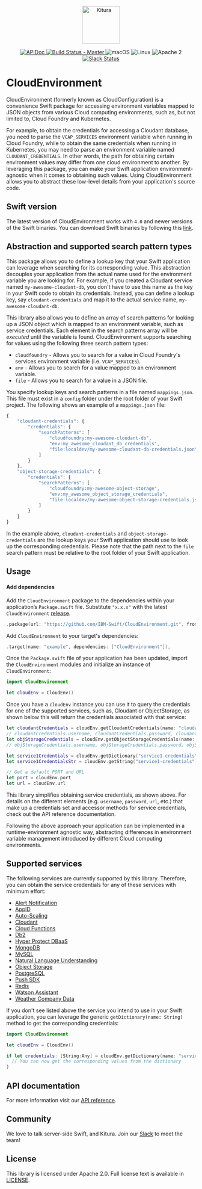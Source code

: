 <p align="center">
    <a href="http://kitura.io/">
        <img src="https://raw.githubusercontent.com/IBM-Swift/Kitura/master/Sources/Kitura/resources/kitura-bird.svg?sanitize=true" height="100" alt="Kitura">
    </a>
</p>

<p align="center">
<a href="https://ibm-swift.github.io/CloudEnvironment/index.html">
<img src="https://img.shields.io/badge/apidoc-CloudEnvironment-1FBCE4.svg?style=flat" alt="APIDoc">
</a>
    <a href="https://travis-ci.org/IBM-Swift/CloudEnvironment">
    <img src="https://travis-ci.org/IBM-Swift/CloudEnvironment.svg?branch=master" alt="Build Status - Master">
    </a>
    <img src="https://img.shields.io/badge/os-macOS-green.svg?style=flat" alt="macOS">
    <img src="https://img.shields.io/badge/os-linux-green.svg?style=flat" alt="Linux">
    <img src="https://img.shields.io/badge/license-Apache2-blue.svg?style=flat" alt="Apache 2">
    <a href="http://swift-at-ibm-slack.mybluemix.net/">
    <img src="http://swift-at-ibm-slack.mybluemix.net/badge.svg" alt="Slack Status">
    </a>
</p>

# CloudEnvironment
CloudEnvironment (formerly known as CloudConfiguration) is a convenience Swift package for accessing environment variables mapped to JSON objects from various Cloud computing environments, such as, but not limited to, Cloud Foundry and Kubernetes.

For example, to obtain the credentials for accessing a Cloudant database, you need to parse the `VCAP_SERVICES` environment variable when running in Cloud Foundry, while to obtain the same credentials when running in Kubernetes, you may need to parse an environment variable named `CLOUDANT_CREDENTIALS`. In other words, the path for obtaining certain environment values may differ from one cloud environment to another. By leveraging this package, you can make your Swift application environment-agnostic when it comes to obtaining such values. Using CloudEnvironment allows you to abstract these low-level details from your application's source code.

## Swift version
The latest version of CloudEnvironment works with `4.0` and newer versions of the Swift binaries. You can download Swift binaries by following this [link](https://swift.org/download/#releases).

## Abstraction and supported search pattern types
This package allows you to define a lookup key that your Swift application can leverage when searching for its corresponding value. This abstraction decouples your application from the actual name used for the environment variable you are looking for. For example, if you created a Cloudant service named `my-awesome-cloudant-db`, you don't have to use this name as the key in your Swift code to obtain its credentials. Instead, you can define a lookup key, say `cloudant-credentials` and map it to the actual service name, `my-awesome-cloudant-db`.

This library also allows you to define an array of search patterns for looking up a JSON object which is mapped to an environment variable, such as service credentials. Each element in the search patterns array will be *executed* until the variable is found. CloudEnvironment supports searching for values using the following three search pattern types:

- `cloudfoundry` - Allows you to search for a value in Cloud Foundry's services environment variable (i.e. `VCAP_SERVICES`).
- `env` - Allows you to search for a value mapped to an environment variable.
- `file` - Allows you to search for a value in a JSON file.

You specify lookup keys and search patterns in a file named `mappings.json`. This file must exist in a `config` folder under the root folder of your Swift project. The following shows an example of a `mappings.json` file:

```javascript
{
    "cloudant-credentials": {
        "credentials": {
            "searchPatterns": [
                "cloudfoundry:my-awesome-cloudant-db",
                "env:my_awesome_cloudant_db_credentials",
                "file:localdev/my-awesome-cloudant-db-credentials.json"
            ]
        }
    },
    "object-storage-credentials": {
        "credentials": {
            "searchPatterns": [
                "cloudfoundry:my-awesome-object-storage",
                "env:my_awesome_object_storage_credentials",
                "file:localdev/my-awesome-object-storage-credentials.json"
            ]
        }
    }
}
```

In the example above, `cloudant-credentials` and `object-storage-credentials` are the lookup keys your Swift application should use to look up the corresponding credentials. Please note that the path next to the `file` search pattern must be relative to the root folder of your Swift application.

## Usage

#### Add dependencies

Add the `CloudEnvironment` package to the dependencies within your application’s `Package.swift` file. Substitute `"x.x.x"` with the latest `CloudEnvironment` [release](https://github.com/IBM-Swift/CloudEnvironment/releases).

```swift
.package(url: "https://github.com/IBM-Swift/CloudEnvironment.git", from: "x.x.x")
```

Add `CloudEnvironment` to your target's dependencies:

```swift
.target(name: "example", dependencies: ["CloudEnvironment"]),
```

 Once the `Package.swift` file of your application has been updated, import the `CloudEnvironment` modules and initialize an instance of `CloudEnvironment`:

```swift
import CloudEnvironment

let cloudEnv = CloudEnv()
```

Once you have a `cloudEnv` instance you can use it to query the credentials for one of the supported services, such as, Cloudant or ObjectStorage, as shown below this will return the credentials associated with that service:

```swift
let cloudantCredentials = cloudEnv.getCloudantCredentials(name: "cloudant-credentials")
// cloudantCredentials.username, cloudantCredentials.password, cloudantCredentials.url, etc.
let objStorageCredentials = cloudEnv.getObjectStorageCredentials(name: "object-storage-credentials")
// objStorageCredentials.username, objStorageCredentials.password, objStorageCredentials.projectID, etc.

let service1Credentials = cloudEnv.getDictionary("service1-credentials")
let service1CredentialsStr = cloudEnv.getString("service1-credentials")

// Get a default PORT and URL
let port = cloudEnv.port
let url = cloudEnv.url
```

This library simplifies obtaining service credentials, as shown above. For details on the different elements (e.g. `username`, `password`, `url`, etc.) that make up a credentials set and accessor methods for service credentials, check out the API reference documentation.

Following the above approach your application can be implemented in a runtime-environment agnostic way, abstracting differences in environment variable management introduced by different Cloud computing environments.

## Supported services
The following services are currently supported by this library. Therefore, you can obtain the service credentials for any of these services with minimum effort:
- [Alert Notification](https://cloud.ibm.com/catalog/services/alert-notification)
- [AppID](https://cloud.ibm.com/catalog/services/appID)
- [Auto-Scaling](https://cloud.ibm.com/catalog/services/auto-scaling)
- [Cloudant](https://cloud.ibm.com/catalog/services/cloudant)
- [Cloud Functions](https://cloud.ibm.com/openwhisk)
- [Db2](https://cloud.ibm.com/catalog/services/db2-hosted)
- [Hyper Protect DBaaS](https://cloud.ibm.com/catalog/services/hyper-protect-dbaas)
- [MongoDB](https://cloud.ibm.com/catalog/services/databases-for-mongodb)
- [MySQL](https://cloud.ibm.com/catalog/services/compose-for-mysql)
- [Natural Language Understanding](https://cloud.ibm.com/catalog/services/natural-language-understanding)
- [Object Storage](https://docs.openstack.org/swift/latest/)
- [PostgreSQL](https://cloud.ibm.com/catalog/services/databases-for-postgresql)
- [Push SDK](https://cloud.ibm.com/catalog/services/push-notifications)
- [Redis](https://cloud.ibm.com/catalog/services/databases-for-redis)
- [Watson Assistant](https://cloud.ibm.com/catalog/services/watson-assistant)
- [Weather Company Data](https://cloud.ibm.com/catalog/services/weather-company-data)

If you don't see listed above the service you intend to use in your Swift application, you can leverage the generic `getDictionary(name: String)` method to get the corresponding credentials:

```swift
import CloudEnvironment

let cloudEnv = CloudEnv()

if let credentials: [String:Any] = cloudEnv.getDictionary(name: "service1-credentials") {
  // You can now get the corresponding values from the dictionary
}
```

## API documentation

For more information visit our [API reference](http://ibm-swift.github.io/CloudEnvironment/).

## Community

We love to talk server-side Swift, and Kitura. Join our [Slack](http://swift-at-ibm-slack.mybluemix.net/) to meet the team!

## License

This library is licensed under Apache 2.0. Full license text is available in [LICENSE](https://github.com/IBM-Swift/CloudEnvironment/blob/master/LICENSE).
